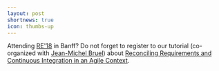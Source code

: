 ```yaml
---
layout: post
shortnews: true
icon: thumbs-up
---
```


Attending [RE'18](http://www.re18.org/) in Banff? Do not forget to register to our tutorial (co-organized with [Jean-Michel Bruel](https://jmbruel.github.io/smartjmb/)) about [Reconciling Requirements and Continuous Integration in an Agile Context](http://www.re18.org/program/conferenceProgramMonday.html#T02).
